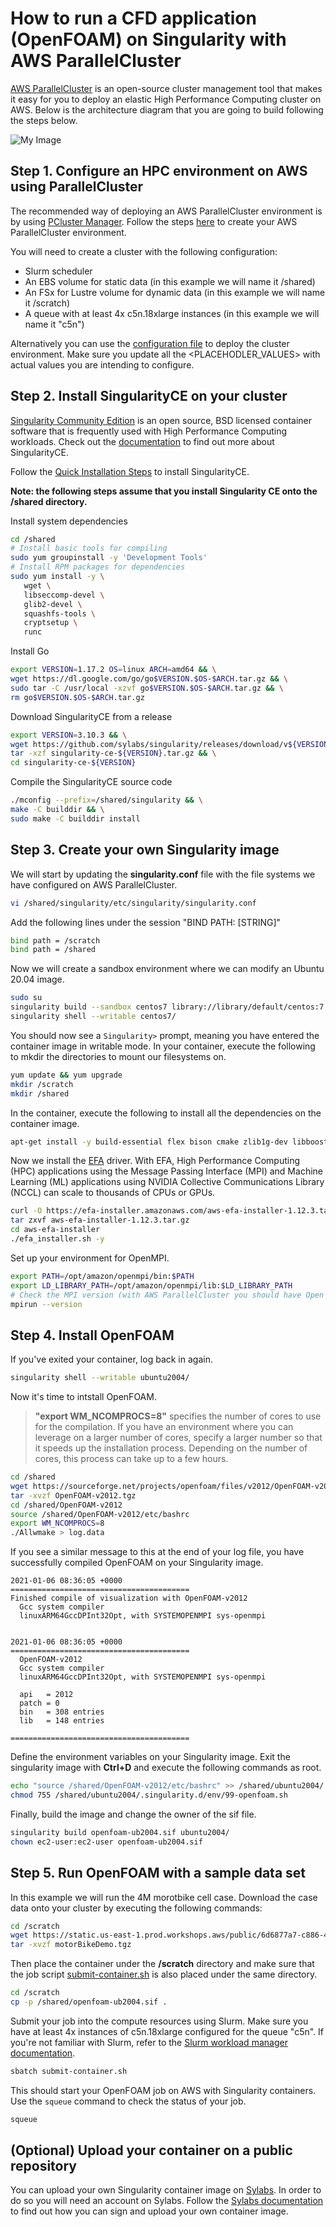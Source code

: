 # How to run a CFD application (OpenFOAM) on Singularity with AWS ParallelCluster
 
[AWS ParallelCluster](https://aws.amazon.com/hpc/parallelcluster/) is an open-source cluster management tool that makes it easy for you to deploy an elastic High Performance Computing cluster on AWS. Below is the architecture diagram that you are going to build following the steps below. 

![My Image](images/ParallelCluster-diagram.png)

## Step 1. Configure an HPC environment on AWS using ParallelCluster

The recommended way of deploying an AWS ParallelCluster environment is by using [PCluster Manager](https://github.com/aws-samples/pcluster-manager). 
Follow the steps [here](https://github.com/aws-samples/pcluster-manager/blob/main/README.md) to create your AWS ParallelCluster environment. 

You will need to create a cluster with the following configuration:
- Slurm scheduler  
- An EBS volume for static data (in this example we will name it /shared)
- An FSx for Lustre volume for dynamic data (in this example we will name it /scratch)
- A queue with at least 4x c5n.18xlarge instances (in this example we will name it "c5n")

Alternatively you can use the [configuration file](pcluster/pc-openfoam-singularity.yaml) to deploy the cluster environment. Make sure you update all the <PLACEHODLER_VALUES> with actual values you are intending to configure. 

## Step 2. Install SingularityCE on your cluster
[Singularity Community Edition](https://sylabs.io/singularity/) is an open source, BSD licensed container software that is frequently used with High Performance Computing workloads. 
Check out the [documentation](https://docs.sylabs.io/guides/main/user-guide/) to find out more about SingularityCE. 

Follow the [Quick Installation Steps](https://docs.sylabs.io/guides/main/user-guide/quick_start.html#quick-installation-steps) to install SingularityCE.  

**Note: the following steps assume that you install Singularity CE onto the /shared directory.**

Install system dependencies
```bash
cd /shared
# Install basic tools for compiling
sudo yum groupinstall -y 'Development Tools'
# Install RPM packages for dependencies
sudo yum install -y \
   wget \
   libseccomp-devel \
   glib2-devel \
   squashfs-tools \
   cryptsetup \
   runc
```
Install Go
```bash
export VERSION=1.17.2 OS=linux ARCH=amd64 && \
wget https://dl.google.com/go/go$VERSION.$OS-$ARCH.tar.gz && \
sudo tar -C /usr/local -xzvf go$VERSION.$OS-$ARCH.tar.gz && \
rm go$VERSION.$OS-$ARCH.tar.gz
```
Download SingularityCE from a release
```bash
export VERSION=3.10.3 && \
wget https://github.com/sylabs/singularity/releases/download/v${VERSION}/singularity-ce-${VERSION}.tar.gz && \
tar -xzf singularity-ce-${VERSION}.tar.gz && \
cd singularity-ce-${VERSION}
```
Compile the SingularityCE source code
```bash
./mconfig --prefix=/shared/singularity && \
make -C builddir && \
sudo make -C builddir install
```


## Step 3. Create your own Singularity image

We will start by updating the **singularity.conf** file with the file systems we have configured on AWS ParallelCluster. 

```bash
vi /shared/singularity/etc/singularity/singularity.conf
```

Add the following lines under the session "BIND PATH: [STRING]"

```bash
bind path = /scratch
bind path = /shared
```
Now we will create a sandbox environment where we can modify an Ubuntu 20.04 image.  

```bash
sudo su
singularity build --sandbox centos7 library://library/default/centos:7
singularity shell --writable centos7/
```
You should now see a `Singularity>` prompt, meaning you have entered the container image in writable mode. In your container, execute the following to mkdir the directories to mount our filesystems on.

```bash
yum update && yum upgrade
mkdir /scratch
mkdir /shared 
```
In the container, execute the following to install all the dependencies on the container image. 

```bash
apt-get install -y build-essential flex bison cmake zlib1g-dev libboost-system-dev libboost-thread-dev libopenmpi-dev openmpi-bin gnuplot libreadline-dev libncurses-dev libxt-dev qt4-dev-tools libqt4-dev libqt4-opengl-dev freeglut3-dev libqtwebkit-dev libscotch-dev libcgal-dev gcc g++ gfortran curl vim cmake wget
```

Now we install the [EFA](https://aws.amazon.com/hpc/efa/) driver. With EFA, High Performance Computing (HPC) applications using the Message Passing Interface (MPI) and Machine Learning (ML) applications using NVIDIA Collective Communications Library (NCCL) can scale to thousands of CPUs or GPUs.

```bash
curl -O https://efa-installer.amazonaws.com/aws-efa-installer-1.12.3.tar.gz
tar zxvf aws-efa-installer-1.12.3.tar.gz
cd aws-efa-installer
./efa_installer.sh -y
```

Set up your environment for OpenMPI.

```bash
export PATH=/opt/amazon/openmpi/bin:$PATH
export LD_LIBRARY_PATH=/opt/amazon/openmpi/lib:$LD_LIBRARY_PATH
# Check the MPI version (with AWS ParallelCluster you should have Open MPI installed)
mpirun --version
```

## Step 4. Install OpenFOAM

If you've exited your container, log back in again. 

```bash
singularity shell --writable ubuntu2004/
```

Now it's time to intstall OpenFOAM.

> **"export WM_NCOMPROCS=8"** specifies the number of cores to use for the compilation. If you have an environment where you can leverage on a larger number of cores, specify a larger number so that it speeds up the installation process. Depending on the number of cores, this process can take up to a few hours. 

```bash
cd /shared
wget https://sourceforge.net/projects/openfoam/files/v2012/OpenFOAM-v2012.tgz
tar -xvzf OpenFOAM-v2012.tgz
cd /shared/OpenFOAM-v2012
source /shared/OpenFOAM-v2012/etc/bashrc
export WM_NCOMPROCS=8  
./Allwmake > log.data
```

If you see a similar message to this at the end of your log file, you have successfully compiled OpenFOAM on your Singularity image. 

```
2021-01-06 08:36:05 +0000
========================================
Finished compile of visualization with OpenFOAM-v2012
  Gcc system compiler
  linuxARM64GccDPInt32Opt, with SYSTEMOPENMPI sys-openmpi


2021-01-06 08:36:05 +0000
========================================
  OpenFOAM-v2012
  Gcc system compiler
  linuxARM64GccDPInt32Opt, with SYSTEMOPENMPI sys-openmpi

  api   = 2012
  patch = 0
  bin   = 308 entries
  lib   = 148 entries

========================================
```

Define the environment variables on your Singularity image. Exit the singularity image with **Ctrl+D** and execute the following commands as root.

```bash
echo "source /shared/OpenFOAM-v2012/etc/bashrc" >> /shared/ubuntu2004/.singularity.d/env/99-openfoam.sh
chmod 755 /shared/ubuntu2004/.singularity.d/env/99-openfoam.sh
```

Finally, build the image and change the owner of the sif file. 

```bash
singularity build openfoam-ub2004.sif ubuntu2004/
chown ec2-user:ec2-user openfoam-ub2004.sif
```

## Step 5. Run OpenFOAM with a sample data set

In this example we will run the 4M morotbike cell case. Download the case data onto your cluster by executing the following commands:

```bash
cd /scratch
wget https://static.us-east-1.prod.workshops.aws/public/6d6877a7-c886-44c8-9df1-cc2f5a8a60c5/static/motorBikeDemo.tgz
tar -xvzf motorBikeDemo.tgz
```

Then place the container under the **/scratch** directory and make sure that the job script [submit-container.sh](scripts/submit-container.sh) is also placed under the same directory.  

```bash
cd /scratch
cp -p /shared/openfoam-ub2004.sif .
```

Submit your job into the compute resources using Slurm. Make sure you have at least 4x instances of c5n.18xlarge configured for the queue "c5n". If you're not familiar with Slurm, refer to the [Slurm workload manager documentation](https://slurm.schedmd.com/).

```bash
sbatch submit-container.sh
```
This should start your OpenFOAM job on AWS with Singularity containers. Use the `squeue` command to check the status of your job. 

```bash
squeue
```

## (Optional) Upload your container on a public repository

You can upload your own Singularity container image on [Sylabs](https://cloud.sylabs.io/). In order to do so you will need an account on Sylabs. Follow the [Sylabs documentation](https://sylabs.io/docs/) to find out how you can sign and upload your own container image. 
